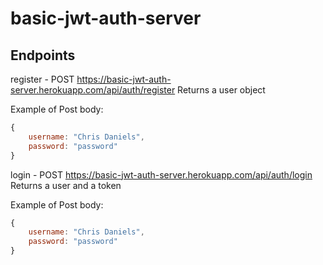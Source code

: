 # basic-jwt-auth-server

## Endpoints

register - POST https://basic-jwt-auth-server.herokuapp.com/api/auth/register
Returns a user object

Example of Post body:

```js
{
    username: "Chris Daniels",
    password: "password"
}
```


login - POST https://basic-jwt-auth-server.herokuapp.com/api/auth/login
Returns a user and a token 

Example of Post body: 

```js
{
    username: "Chris Daniels",
    password: "password"
}
```